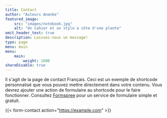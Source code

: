```yaml
---
title: Contact
author: "Auteurs Ananke"
featured_image:
    src: "images/notebook.jpg"
    alt: "Un cahier et un stylo a côte d'une plante"
omit_header_text: true
description: Laissez-nous un message!
type: page
menu: main
menu:
    main:
        weight: 1000
shareDisable: true
---
```


Il s'agit de la page de contact Français. Ceci est un exemple de shortcode personnalisé que vous pouvez mettre directement dans votre contenu. Vous devrez ajouter une action de formulaire au shortcode pour le faire fonctionner. Consultez [Formspree](https://formspree.io/) pour un service de formulaire simple et gratuit.

{{< form-contact action="https://example.com"  >}}
